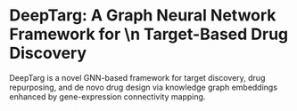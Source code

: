 # DeepTarg: A Graph Neural Network Framework for \n Target-Based Drug Discovery
DeepTarg is a novel GNN-based framework for target discovery, drug repurposing, and de novo drug design via knowledge graph embeddings enhanced by gene-expression connectivity mapping.
